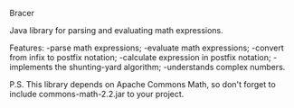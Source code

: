 Bracer

Java library for parsing and evaluating math expressions.

Features:
-parse math expressions;
-evaluate math expressions;
-convert from infix to postfix notation;
-calculate expression in postfix notation;
-implements the shunting-yard algorithm;
-understands complex numbers.

P.S. This library depends on Apache Commons Math, so don't forget to include commons-math-2.2.jar to your project.